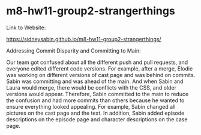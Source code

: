 # m8-hw11-group2-strangerthings

Link to Website: 

https://sidneysabin.github.io/m8-hw11-group2-strangerthings/

Addressing Commit Disparity and Committing to Main: 

Our team got confused about all the different push and pull requests, and everyone edited different code versions. For example, after a merge, Elodie was working on different versions of cast page and was behind on commits. Sabin was committing and was ahead of the main. And when Sabin and Laura would merge, there would be conflicts with the CSS, and older versions would appear. Therefore, Sabin committed to the main to reduce the confusion and had more commits than others because he wanted to ensure everything looked appealing. For example, Sabin changed all pictures on the cast page and the text. In addition, Sabin added episode descriptions on the episode page and character descriptions on the case page. 
